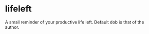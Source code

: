 lifeleft
========

A small reminder of your productive life left.
Default dob is that of the author.
